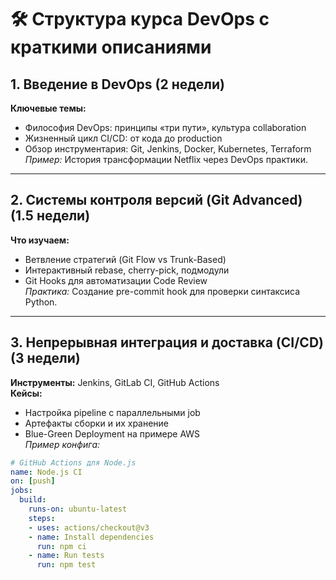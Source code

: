 # 🛠️ Структура курса DevOps с краткими описаниями

## 1. Введение в DevOps (2 недели)
**Ключевые темы:**  
- Философия DevOps: принципы «три пути», культура collaboration  
- Жизненный цикл CI/CD: от кода до production  
- Обзор инструментария: Git, Jenkins, Docker, Kubernetes, Terraform  
*Пример:* История трансформации Netflix через DevOps практики.

---

## 2. Системы контроля версий (Git Advanced) (1.5 недели)
**Что изучаем:**  
- Ветвление стратегий (Git Flow vs Trunk-Based)  
- Интерактивный rebase, cherry-pick, подмодули  
- Git Hooks для автоматизации Code Review  
*Практика:* Создание pre-commit hook для проверки синтаксиса Python.

---

## 3. Непрерывная интеграция и доставка (CI/CD) (3 недели)
**Инструменты:** Jenkins, GitLab CI, GitHub Actions  
**Кейсы:**  
- Настройка pipeline с параллельными job  
- Артефакты сборки и их хранение  
- Blue-Green Deployment на примере AWS  
*Пример конфига:*
```yaml
# GitHub Actions для Node.js
name: Node.js CI
on: [push]
jobs:
  build:
    runs-on: ubuntu-latest
    steps:
    - uses: actions/checkout@v3
    - name: Install dependencies
      run: npm ci
    - name: Run tests
      run: npm test

